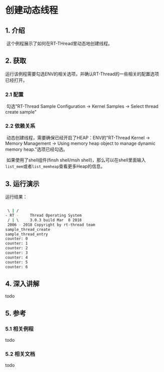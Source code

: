 # 创建动态线程 

## 1. 介绍

​	这个例程展示了如何在RT-THread里动态地创建线程。

## 2. 获取

​	运行该例程需要勾选ENV的相关选项，并确认RT-Thread的一些相关的配置选项已经打开。

### 2.1 配置

​	勾选"RT-Thread Sample Configuration -> Kernel Samples -> Select thread create sample"

### 2.2 依赖关系

​	动态创建线程，需要确保已经开启了HEAP：ENV的"RT-Thread Kernel -> Memory Management -> Using memory heap object to manage dynamic memory heap."选项已经勾选。​

​	如果使用了shell组件(finsh shell/msh shell)，那么可以在shell里面输入`list_mem`或者`list_memheap`查看更多Heap的信息。

## 3. 运行演示

运行结果：

```bash

 \ | /
- RT -     Thread Operating System
 / | \     3.0.3 build Mar  8 2018
 2006 - 2018 Copyright by rt-thread team
sample_thread_create
sample_thread_entry
counter: 0
counter: 1
counter: 2
counter: 3
counter: 4
counter: 5
counter: 6
```



## 4. 深入讲解 

todo

## 5. 参考

### 5.1 相关例程

todo

### 5.2 相关文档

todo